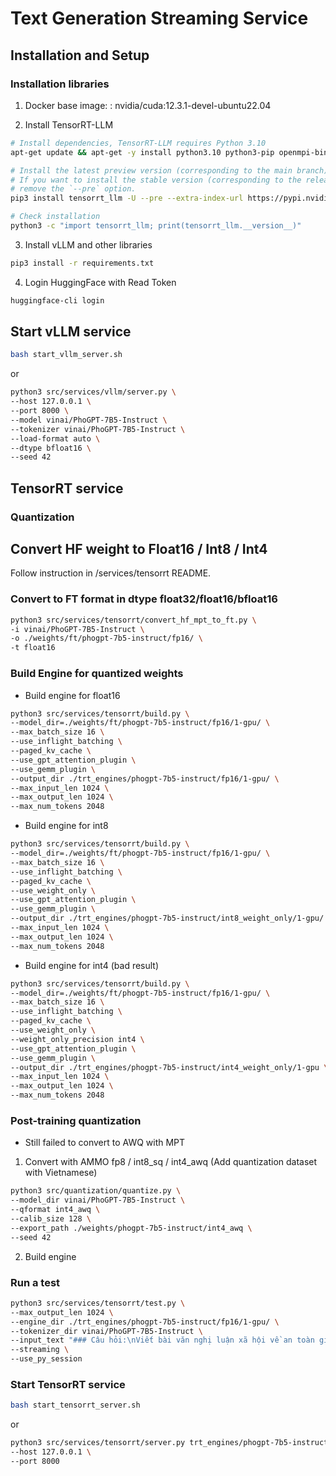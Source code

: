 # Text Generation Streaming Service

## Installation and Setup

### Installation libraries

1. Docker base image: : nvidia/cuda:12.3.1-devel-ubuntu22.04

2. Install TensorRT-LLM

```bash
# Install dependencies, TensorRT-LLM requires Python 3.10
apt-get update && apt-get -y install python3.10 python3-pip openmpi-bin libopenmpi-dev

# Install the latest preview version (corresponding to the main branch) of TensorRT-LLM.
# If you want to install the stable version (corresponding to the release branch), please
# remove the `--pre` option.
pip3 install tensorrt_llm -U --pre --extra-index-url https://pypi.nvidia.com

# Check installation
python3 -c "import tensorrt_llm; print(tensorrt_llm.__version__)"
```

3. Install vLLM and other libraries

```bash
pip3 install -r requirements.txt
```

4. Login HuggingFace with Read Token

```bash
huggingface-cli login
```

## Start vLLM service

```bash
bash start_vllm_server.sh
```

or

```bash
python3 src/services/vllm/server.py \
--host 127.0.0.1 \
--port 8000 \
--model vinai/PhoGPT-7B5-Instruct \
--tokenizer vinai/PhoGPT-7B5-Instruct \
--load-format auto \
--dtype bfloat16 \
--seed 42
```

## TensorRT service

### Quantization

## Convert HF weight to Float16 / Int8 / Int4

Follow instruction in /services/tensorrt README.

### Convert to FT format in dtype float32/float16/bfloat16
```bash
python3 src/services/tensorrt/convert_hf_mpt_to_ft.py \
-i vinai/PhoGPT-7B5-Instruct \
-o ./weights/ft/phogpt-7b5-instruct/fp16/ \
-t float16
```

### Build Engine for quantized weights

- Build engine for float16

```bash
python3 src/services/tensorrt/build.py \
--model_dir=./weights/ft/phogpt-7b5-instruct/fp16/1-gpu/ \
--max_batch_size 16 \
--use_inflight_batching \
--paged_kv_cache \
--use_gpt_attention_plugin \
--use_gemm_plugin \
--output_dir ./trt_engines/phogpt-7b5-instruct/fp16/1-gpu/ \
--max_input_len 1024 \
--max_output_len 1024 \
--max_num_tokens 2048
```

- Build engine for int8

```bash
python3 src/services/tensorrt/build.py \
--model_dir=./weights/ft/phogpt-7b5-instruct/fp16/1-gpu/ \
--max_batch_size 16 \
--use_inflight_batching \
--paged_kv_cache \
--use_weight_only \
--use_gpt_attention_plugin \
--use_gemm_plugin \
--output_dir ./trt_engines/phogpt-7b5-instruct/int8_weight_only/1-gpu/ \
--max_input_len 1024 \
--max_output_len 1024 \
--max_num_tokens 2048
```

- Build engine for int4 (bad result)

```bash
python3 src/services/tensorrt/build.py \
--model_dir=./weights/ft/phogpt-7b5-instruct/fp16/1-gpu/ \
--max_batch_size 16 \
--use_inflight_batching \
--paged_kv_cache \
--use_weight_only \
--weight_only_precision int4 \
--use_gpt_attention_plugin \
--use_gemm_plugin \
--output_dir ./trt_engines/phogpt-7b5-instruct/int4_weight_only/1-gpu \
--max_input_len 1024 \
--max_output_len 1024 \
--max_num_tokens 2048
```

### Post-training quantization

- Still failed to convert to AWQ with MPT

1. Convert with AMMO fp8 / int8_sq / int4_awq (Add quantization dataset with Vietnamese)

```bash
python3 src/quantization/quantize.py \
--model_dir vinai/PhoGPT-7B5-Instruct \
--qformat int4_awq \
--calib_size 128 \
--export_path ./weights/phogpt-7b5-instruct/int4_awq \
--seed 42
```

2. Build engine

### Run a test

```bash
python3 src/services/tensorrt/test.py \
--max_output_len 1024 \
--engine_dir ./trt_engines/phogpt-7b5-instruct/fp16/1-gpu/ \
--tokenizer_dir vinai/PhoGPT-7B5-Instruct \
--input_text "### Câu hỏi:\nViết bài văn nghị luận xã hội về an toàn giao thông\n\n### Trả lời:" \
--streaming \
--use_py_session
```

### Start TensorRT service

```bash
bash start_tensorrt_server.sh
```

or 

```bash
python3 src/services/tensorrt/server.py trt_engines/phogpt-7b5-instruct/fp16/1-gpu/ vinai/PhoGPT-7B5-Instruct \
--host 127.0.0.1 \
--port 8000
```